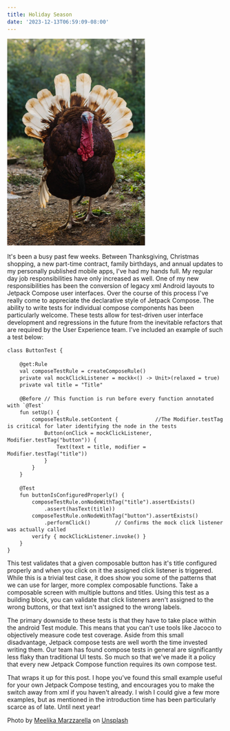 ```yaml
---
title: Holiday Season
date: '2023-12-13T06:59:09-08:00'
---
```

![Turkey](/assets/images/turkey.jpg)

It's been a busy past few weeks.  Between Thanksgiving, Christmas shopping, a new part-time contract, family birthdays, and annual updates to my personally published mobile apps, I've had my hands full.  My regular day job responsibilities have only increased as well.  One of my new responsibilities has been the conversion of legacy xml Android layouts to Jetpack Compose user interfaces.  Over the course of this process I've really come to appreciate the declarative style of Jetpack Compose.  The ability to write tests for individual compose components has been particularly welcome.  These tests allow for test-driven user interface development and regressions in the future from the inevitable refactors that are required by the User Experience team.  I've included an example of such a test below:

```
class ButtonTest {

    @get:Rule
    val composeTestRule = createComposeRule()
    private val mockClickListener = mockk<() -> Unit>(relaxed = true)
    private val title = "Title" 

    @Before // This function is run before every function annotated with `@Test`
    fun setUp() {
        composeTestRule.setContent {            //The Modifier.testTag is critical for later identifying the node in the tests
            Button(onClick = mockClickListener,  Modifier.testTag("button")) {
                Text(text = title, modifier = Modifier.testTag("title"))
            }
        }
    }

    @Test
    fun buttonIsConfiguredProperly() {
        composeTestRule.onNodeWithTag("title").assertExists()
            .assert(hasText(title))
        composeTestRule.onNodeWithTag("button").assertExists()
            .performClick()        // Confirms the mock click listener was actually called
        verify { mockClickListener.invoke() } 
    }
}
```

This test validates that a given composable button has it's title configured properly and when you click on it the assigned click listener is triggered.  While this is a trivial test case, it does show you some of the patterns that we can use for larger, more complex composable functions.  Take a composable screen with multiple buttons and titles.  Using this test as a building block, you can validate that click listeners aren't assigned to the wrong buttons, or that text isn't assigned to the wrong labels.

The primary downside to these tests is that they have to take place within the android Test module.  This means that you can't use tools like Jacoco to objectively measure code test coverage. Aside from this small disadvantage, Jetpack compose tests are well worth the time invested writing them.  Our team has found compose tests in general are significantly less flaky than traditional UI tests.  So much so that we've made it a policy that every new Jetpack Compose function requires its own compose test.  

That wraps it up for this post.  I hope you've found this small example useful for your own Jetpack Compose testing, and encourages you to make the switch away from xml if you haven't already.  I wish I could give a few more examples, but as mentioned in the introduction time has been particularly scarce as of late.  Until next year!

Photo by <a href="https://unsplash.com/@moonlitlens?utm_content=creditCopyText&utm_medium=referral&utm_source=unsplash">Meelika Marzzarella</a> on <a href="https://unsplash.com/photos/brown-and-white-turkey-1dkPi4dmiw0?utm_content=creditCopyText&utm_medium=referral&utm_source=unsplash">Unsplash</a>
